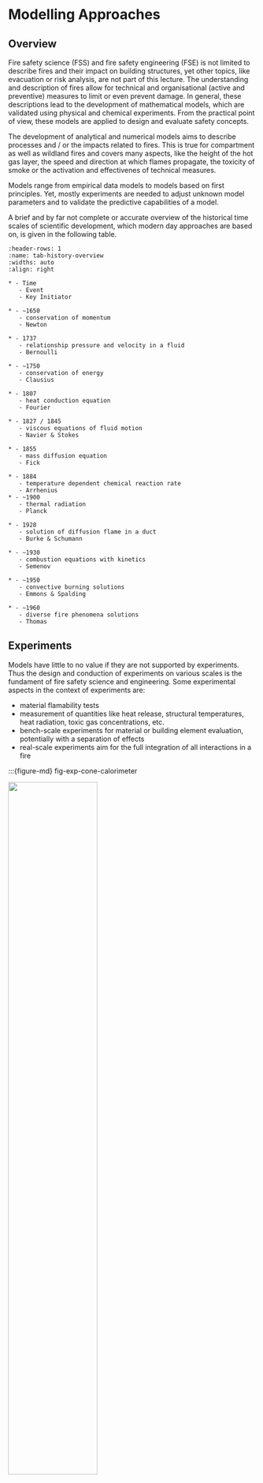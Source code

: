 # Modelling Approaches

## Overview

Fire safety science (FSS) and fire safety engineering (FSE) is not limited to describe fires and their impact on building structures, yet other topics, like evacuation or risk analysis, are not part of this lecture. The understanding and description of fires allow for technical and organisational (active and preventive) measures to limit or even prevent damage. In general, these descriptions lead to the development of mathematical models, which are validated using physical and chemical experiments. From the practical point of view, these models are applied to design and evaluate safety concepts. 

The development of analytical and numerical models aims to describe processes and / or the impacts related to fires. This is true for compartment as well as wildland fires and covers many aspects, like the height of the hot gas layer, the speed and direction at which flames propagate, the toxicity of smoke or the activation and effectivenes of technical measures. 

Models range from empirical data models to models based on first principles. Yet, mostly experiments are needed to adjust unknown model parameters and to validate the predictive capabilities of a model.

A brief and by far not complete or accurate overview of the historical time scales of scientific development, which modern day approaches are based on, is given in the following table.


```{list-table} Brief historic overview of scientific development
:header-rows: 1
:name: tab-history-overview
:widths: auto
:align: right

* - Time 
   - Event
   - Key Initiator
   
* - ∼1650
   - conservation of momentum
   - Newton

* - 1737 
   - relationship pressure and velocity in a fluid
   - Bernoulli
   
* - ∼1750
   - conservation of energy
   - Clausius
   
* - 1807
   - heat conduction equation
   - Fourier
   
* - 1827 / 1845
   - viscous equations of fluid motion
   - Navier & Stokes
   
* - 1855
   - mass diffusion equation
   - Fick
   
* - 1884
   - temperature dependent chemical reaction rate
   - Arrhenius
* - ~1900
   - thermal radiation
   - Planck
   
* - 1928
   - solution of diffusion flame in a duct
   - Burke & Schumann
   
* - ∼1930
   - combustion equations with kinetics
   - Semenov
   
* - ∼1950
   - convective burning solutions
   - Emmons & Spalding
   
* - ∼1960
   - diverse fire phenomena solutions
   - Thomas
```

## Experiments

Models have little to no value if they are not supported by experiments. Thus the design and conduction of experiments on various scales is the fundament of fire safety science and engineering. Some experimental aspects in the context of experiments are: 
* material flamability tests
* measurement of quantities like heat release, structural temperatures, heat radiation, toxic gas concentrations, etc.
* bench-scale experiments for material or building element evaluation, potentially with a separation of effects
* real-scale experiments aim for the full integration of all interactions in a fire

:::{figure-md} fig-exp-cone-calorimeter

<img src="./figs/cone_calorimeter.png" width="60%">

Example for a bench-scale experiment: a cone calorimeter. The sample size is about $\sf\small 10~cm \times 10~cm$.
:::

:::{figure-md} fig-exp-orpheus

<img src="./figs/orpheus.jpeg" width="60%">

Example for a real-scale experiment: hot gas experiments within a metro station. These experiments were conducted by I.F.I. Aachen, Germany, within the [ORPHEUS](http://www.orpheus-projekt.de) project.
:::

Experiments differ from tests. While a test checks for a property or a result, there is no explicit aim to gain scientific insight from it. In an experiment the outcome is designed with an open question and aims to extend the knowledge base with new findigs. 

## Analytical Models

The first level of models are analytical models. They are either based on empirical data and are thus just their mathematical representation. Or, they are based on fundamental approximations and symmetries, which lead to a closed analytical solution. 

Despite their, sometimes very limitting, approximations, they offer a tool to quickly estimate the quantities of interest. In addition, they can be directly integrated into other, potentially more complex, models. Another important aspect is, that analytical models can be checked by a reader, as it is in general possible to write down all needed input parameters. 

Of course, due to the underlying simplifications and assumptions, their applicability is limited.

**Example – Plume Temperature**

The measurement of the local gas temperature in a plume leads to an empirical description for the time averaged values. Based on measurements like in {numref}`fig-exp-plume-profile`, a mathematical formulation can be derived to describe the observations. 

:::{figure-md} fig-exp-plume-profile

<img src="./figs/plume-profile-yokoi.png" width="40%">

Example for experimentally captured normalised temperature profiles of a plume. Source: {cite}`Yokoi.1960`.
:::

The temperature rise $\mf \Delta T$ in a turbulent plume may be generally approximated by:

$$
\mf \Delta T(z, r) = T_m(z) \cdot\exp\left(-\beta\left(\frac{r}{b(z)}\right)^2\right)
$$ (eq-deltaT-plume)

where
* $\mf z,r$: height above plume source and distance from centerline
* $\mf b(z)$: plume radius
* $\mf \beta$: empirical constant ≈ 1
* $\mf T_m(z)$: centerline temperature (at z)

**Example – Mass Flow**

With analytical descriptions of plumes and other phenomena, it becomes possible to investigate the impact and fire protection measures in compartment fires. An example for this is the estimation of the plume mass flow $\mf \dm_{pl}$ from a fire with a given heat release $\mf \dQ$. This way it becomes possible, e.g., to pose requirements for a smoke extraction system.

```{margin} Derivates
In this script the following short forms for derivatives are used:

* time derivative:

$$\mf \dot{\phi} = \frac{d\phi}{dt}$$

* spatial derivatives:

$$\mf \phi' = \frac{d\phi}{dl}$$

$$\mf \phi'' = \frac{d\phi}{dA}$$

$$\mf \phi''' = \frac{d\phi}{dV}$$
```

:::{figure-md} fig-exp-analytical-mass-flow

<img src="./figs/compartment_flow_central_labeled.svg" width="80%">

Illustration of the quantities involved in the analytical estimation of the plume mass flow $\mf \dm_{pl}$.
:::

Following, e.g. {cite}`VDI-6019-2`, the plume mass flow $\mf \dm_{pl}$ can be directly computed, whereas two regimes need to be considered separately. These are distinguished by the ratio of the distance of the fire to the smoke layer $\mf z_{eff}$ and the square root of the fire area $\mf A_{fire}$, i.e. $\sf \sqrt{A_{fire}}$. 

**Jet formation regime**

In the case of 

$$ 
\mf \frac{z_{eff}}{\sqrt{A_{fire}}} \le 2 \quad ,
$$ (eq-zA-ratio)

the mass flow can be computed as

$$
\mf \dm_{pl} = C_1 \cdot z^{1.5}_{eff}\cdot \sqrt{4\pi A_{fire}}\quad .
$$ (eq-dmpl-jet)

The free parameter, here the induction coefficient $\mf C_1$, takes a value of $\mf 0.19~kg\,m^{-5/2}\,s^{–1}$.

The solution in equation {eq}`eq-dmpl-jet` only depends on geometrical values, the heat release rate has no impact here. The solution is simple, yet there are a assumptions, which have to be satisfied. A few of them are:    

* the considered compartment is a single storey smoke reservoir
* the minimum compartment height is $\mf 4.0~m$
* the room temperature is lower than the smoke gas temperature
* it is only valid for fires with a power of $\mf 8~kW$ to $\mf 30~kW$ with a specific heat release rate per area of $\mf 200~kW/m^2$ to $\mf 1800~kW/m^2$
* the fire source diameter $\mf d_{fire}$ is between $\mf 0.4~m$ and $\mf 9~m$

**Similarity regime**

If the equation {eq}`eq-zA-ratio` is not valid, the plume is in the so called similarity regime. Here the plume can be handled as an undisturbed plume, as the distance to smoke layer is large compared to the initial width of the plume. In this case there are multiple possible approaches to describe the plume. One of them is based on the Heskestad plume model and predicts the plume mass flow as

$$
\mf \dm_{pl} = C_2\cdot \dQ_{conv}\cdot \left( z_{eff} - z_0 \right)^{5/3} \quad .
$$ (eq-dmpl-similarity)

The additional quantities needed for the evaluation are:

* The convective part of the heat release rate $\mf \dQ_{conv}$, which can be estimated as 70% of the total heat release rate, i.e. 

  $$
  \mf \dQ_{conv} = 0.7 \dQ \quad.
  $$

* A virtual origin of the plume, which is located at a distance $\mf z_0$. There exist various ways to compute it, yet one of them is given by

  $$
  \mf z_0 = -1.02 d_{fire} + 0.083 \dQ^{0.4} \quad,
  $$
  where the diameter of the fire is denoted as $\mf d_{fire}$.

* The value of the induction coefficient $\mf C_2$ is about $\mf 0.071~kg \left(kW\,s^3\,m^5\right)^{-1/3}$.

This model leads to valid predictions, if the following conditions are met:

* the fire area is compact, i.e. of a shape that can be represented as a circle or  a square,
* the ambient temperature of the plume is constant, and
* the environment is not disturbing the plume. 

## Single Compartment Fire

For illustrating the following models, a canonical compartment fire setup is used, see {numref}`fig-compartment-flow-basic`. It consists of a single compartment with a localised fire. The only opening to the ambient is a door.

:::{figure-md} fig-compartment-flow-basic

<img src="./figs/compartment_door_flow_labeled.svg" width="60%">

Flows and regimes in a canonical compartment fire with a single opening, here a door.
:::

In a very simplified representation, the following phenomena can be observed:

* A smoke layer builds up below the ceiling of the compartment, which creates a stratification. The hot combustion products and the entreined air are transported from the fire to the smoke layer due to buoyancy -- this is the plume.
* The hot smoke layer grows downwards until it reaches the top of the door opening and hot gas can leave the compartment and forms a spill plume.
* At the door opening, hot gas leaves the compartment in the top region of the opening, while fresh cold air enters the compartment in the lower region.

## Zone Models

The above figure {numref}`fig-compartment-flow-basic` indicates that the domain of interest can be separated into two zones: an upper and a lower layer, see {numref}`fig-two-zone-model`. Zone models use this separation to simplify the overall scenario and predict the physical (e.g. temperature) and geometrical (e.g. height) properties of the zones.

:::{figure-md} fig-two-zone-model

<img src="./figs/compartment_zone_model.svg" width="60%">

Illustration of a simple two zone – the upper hot and the lower cold gas layer – model.
:::

* outline computed quantities
* one for each layer, u and l

* example CFAST, see documentation

* funamental equations

```{margin} Note:
The according fundamental thermodynamical relations will be introduced in following section of the lecture. This section is just meant to demonstrate the general approach of zone models.
```

In the following, the [Consolidated Fire And Smoke Transport (CFAST)](https://pages.nist.gov/cfast/index.html) model {cite}`CFAST7-TR.2021` is used to demonstrate the approach of zone models. Here, the physical quantities like temperature $\mf T_i$, volume $\mf V_i$, and pressure $\mf p$ for each layer, i.e. $\mf i\in [u,l]$, are computed. These are single values, which represent the whole zone. 

Using the ideal gas law, equation {eq}`eq-zone-model-ideal-gas-law`, the mass $\mf m_i$ of a layer can be computed. 

$$
\mf pV_i = m_i R T_i
$$ (eq-zone-model-ideal-gas-law)

Where $\mf R$ is the specific gas constant, here with a value of approximately $\mf 290~J\,kg^{-1}\,K^{-1}$ for air. The change of internal energy of a zone is described by the sum of all heat sources $\mf \dq_i$ and the work done by the change of the layer's volume, i.e. $\mf p\cdot dV_i/dt$:

$$
\mf \frac{d}{dt}\left( c_v m_i T_i\right) = \dq_i - p\frac{dV_i}{dt}\quad,
$$ (eq-zone-model-internal-energy)

with the specific heat capacity at constant volume $\mf c_v$. 

Besides the handling of boundary conditions and other additional processes, a set of coupled ordinary differential equations is derived to prescribe the evolution of the pressure 

$$
\mf \frac{dp}{dt} = \frac{\gamma - 1}{V} (\dq_l + \dq_u)\quad, and
$$ (eq-zone-mode-pressure)

the upper volume 

$$
\mf \frac{dV_u}{dt} = \frac{1}{p\gamma}\left((\gamma-1)\dq_u - V_u \frac{dp}{dt}  \right)\quad ,
$$ (eq-zone-mode-vu)

where the lower volume $\mf V_l$ can be computed with the given total volumen of the compartment $\mf V$ as $\mf V_l = V - V_u$. The temperature development in each layer is given by 

$$
\mf \frac{dT_u}{dt} = \frac{1}{c_p m_u}\left( \dq_u - c_p \dm_u T_u + V_u \frac{dp}{dt}\right)\quad, and
$$ (eq-zone-mode-Tu)

$$
\mf \frac{dT_l}{dt} = \frac{1}{c_p m_l}\left( \dq_l - c_p \dm_l T_l + V_l \frac{dp}{dt}\right)\quad .
$$ (eq-zone-mode-Tl)

This set of equations can be numericaly solved and leads to a time-dependent solution for the four stated quantities.

## Field Models

While zone models decompose the domain of interest into few regions, field models discretise the volume with a three-dimensional mesh, see {numref}`fig-field-model`. This discretisation is needed to numerically solve a set of partial differential equations for quantities like density, velocity, pressure and enthalpy in each node of the mesh. 

:::{figure-md} fig-field-model

<img src="./figs/compartment_field_model.svg" width="60%">

Illustration of the domain discretisation in a field model.
:::

The solid objects in the domain have to be represented in the mesh and at these positions, boundary conditions need to be evaluated. As a result of the according numerical solution procedure, spatially and temporaly resolved values for the above mentioned quantities are computed. See {numref}`fig-field-model-temperatures` for an illustrative representation of a temperature field at one point in time.

:::{figure-md} fig-field-model-temperatures

<img src="./figs/compartment_field_model_temperatures.svg" width="60%">

Illustration of the temperature values in each element (cell) of the domain discretisation.
:::

The main content of this lecture are the numerical models and solution approaches applied in field models. This methodology is in general called computational fluid dynamics (CFD), where fire simulations are a specialised topic within a very broad range of applications. The simulation model described in this lecture is the [Fire Dynamics Simulator (FDS)](https://pages.nist.gov/fds-smv/index.html). 
